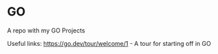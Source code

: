 # GO
A repo with my GO Projects

Useful links: 
https://go.dev/tour/welcome/1 - A tour for starting off in GO

